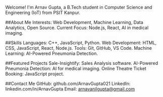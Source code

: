 Welcome! I'm Arnav Gupta, a B.Tech student in Computer Science and Engineering (IoT) from PSIT Kanpur.

##About Me
    Interests: Web Development, Machine Learning, Data Analytics, Open Source.
    Current Focus: Node.js, React, AI in medical imaging.
    
##Skills
    Languages: C++, JavaScript, Python.
    Web Development: HTML, CSS, JavaScript, React, Node.js.
    Tools: Git, GitHub, VS Code.
    Machine Learning: AI-Powered Pneumonia Detection.

##Featured Projects
    Sale-Insightify: Sales Analysis software.
    AI-Powered Pneumonia Detection: AI for medical imaging.
    Online Theatre Ticket Booking: JavaScript project.
    
##Contact Me
    GitHub: github.com/ArnavGupta021
    LinkedIn: linkedin.com/in/ArnavGupta
    Email: arnavanilgupta@gmail.com


<!--
**ArnavGupta021/ArnavGupta021** is a ✨ _special_ ✨ repository because its `README.md` (this file) appears on your GitHub profile.

Here are some ideas to get you started:

- 🔭 I’m currently working on ...
- 🌱 I’m currently learning ...
- 👯 I’m looking to collaborate on ...
- 🤔 I’m looking for help with ...
- 💬 Ask me about ...
- 📫 How to reach me: ...
- 😄 Pronouns: ...
- ⚡ Fun fact: ...
-->
